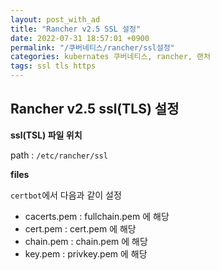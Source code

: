 ```yaml
---
layout: post_with_ad
title: "Rancher v2.5 SSL 설정"
date: 2022-07-31 18:57:01 +0900
permalink: "/쿠버네티스/rancher/ssl설정"
categories: kubernates 쿠버네티스, rancher, 랜처
tags: ssl tls https
---
```


## Rancher v2.5 ssl(TLS) 설정

**ssl(TSL) 파일 위치**

path : `/etc/rancher/ssl`

**files**

`certbot`에서 다음과 같이 설정

* cacerts.pem : fullchain.pem 에 해당
* cert.pem : cert.pem 에 해당
* chain.pem : chain.pem 에 해당
* key.pem : privkey.pem 에 해당


